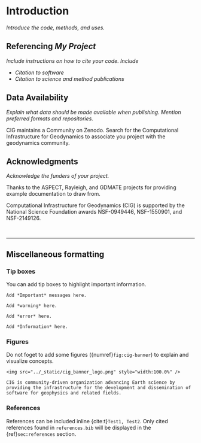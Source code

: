 # Introduction 

*Introduce the code, methods, and uses.*


## Referencing *My Project* 

*Include instructions on how to cite your code. Include*
* *Citation to software*
* *Citation to science and method publications*

## Data Availability 

*Explain what data should be made available when publishing. Mention preferred formats and repositories.*

CIG maintains a Community on Zenodo. Search for the Computational Infrastructure for Geodynamics to associate you project with the geodynamics community.

## Acknowledgments

*Acknowledge the funders of your project.*

Thanks to the ASPECT, Rayleigh, and GDMATE projects for providing example documentation to draw from.

Computational Infrastructure for Geodynamics (CIG) is supported by the National Science Foundation awards NSF-0949446, NSF-1550901, and NSF-2149126.

<br>

--- 

## Miscellaneous formatting

### Tip boxes
You can add tip boxes to highlight important information.

```{important} 
Add *Important* messages here.
```

```{warning} 
Add *warning* here.
```

```{error} 
Add *error* here.
```

```{admonition} Information
Add *Information* here.
```
### Figures

Do not foget to add some figures ({numref}`fig:cig-banner`) to explain and visualize concepts.

```{figure-md} fig:cig-banner
<img src="../_static/cig_banner_logo.png" style="width:100.0%" />

CIG is community-driven organization advancing Earth science by providing the infrastructure for the development and dissemination of software for geophysics and related fields.
```

### References
References can be included inline {cite:t}`Test1, Test2`. Only cited references found in `references.bib` will be displayed in the {ref}`sec:references` section.

